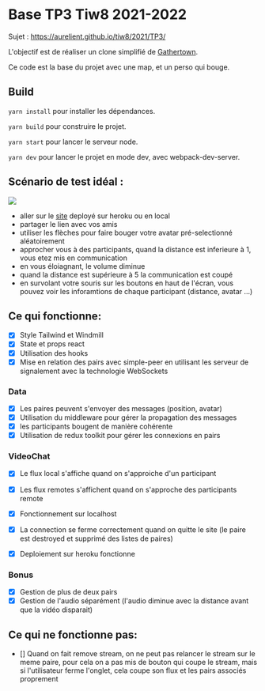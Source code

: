 # Base TP3 Tiw8 2021-2022

Sujet : https://aurelient.github.io/tiw8/2021/TP3/

L'objectif est de réaliser un clone simplifié de [Gathertown](https://www.gather.town/).

Ce code est la base du projet avec une map, et un perso qui bouge. 

## Build

`yarn install` pour installer les dépendances.

`yarn build` pour construire le projet.

`yarn start` pour lancer le serveur node.

`yarn dev` pour lancer le projet en mode dev, avec webpack-dev-server. 




## Scénario de test idéal : 
<img src="https://cdn.discordapp.com/attachments/820319024746856509/927677126600179752/Capture_decran_de_2022-01-03_22-36-48.png" />

- aller sur le [site](https://tp3-tiw8.herokuapp.com/) deployé sur heroku ou en local
- partager le lien avec vos amis
- utiliser les flèches pour faire bouger votre avatar pré-selectionné aléatoirement
- approcher vous à des participants, quand la distance est inferieure à 1, vous etez mis en communication
- en vous éloiagnant, le volume diminue
- quand la distance est supérieure à 5 la communication est coupé
- en survolant votre souris sur les boutons en haut de l'écran, vous pouvez voir les inforamtions de chaque participant (distance, avatar ...)

## Ce qui fonctionne: 
- [x] Style Tailwind et Windmill
- [x] State et props react
- [x] Utilisation des hooks
- [x] Mise en relation des pairs avec simple-peer en utilisant les serveur de signalement avec la technologie WebSockets 
### Data
- [x] Les paires peuvent s'envoyer des messages (position, avatar)
- [x] Utilisation du middleware pour gérer la propagation des messages
- [x] les participants bougent de manière cohérente
- [x] Utilisation de redux toolkit pour gérer les connexions en pairs
### VideoChat
- [x] Le flux local s'affiche quand on s'approiche d'un participant
- [x] Les flux remotes s'affichent quand on s'approche des participants remote
- [x] Fonctionnement sur localhost
- [x] La connection se ferme correctement quand on quitte le site (le paire est destroyed et supprimé des listes de paires)

- [x] Deploiement sur heroku fonctionne

### Bonus
- [x] Gestion de plus de deux pairs
- [x] Gestion de l'audio séparément (l'audio diminue avec la distance avant que la vidéo disparait)

## Ce qui ne fonctionne pas:
- [] Quand on fait remove stream, on ne peut pas relancer le stream sur le meme paire, pour cela on a pas mis de bouton qui coupe le stream, mais si l'utilisateur ferme l'onglet, cela coupe son flux et les pairs associés proprement


